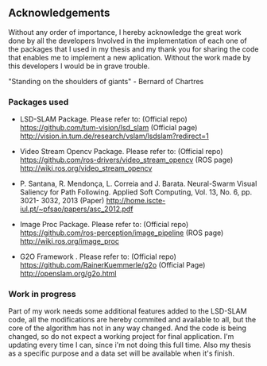 ## Acknowledgements

Without any order of importance, I hereby acknowledge the great work done by all the developers
Involved in the implementation of each one of the packages that I used in my thesis and my thank you
for sharing the code that enables me to implement a new aplication. Without the work made by this 
developers I would be in grave trouble. 

"Standing on the shoulders of giants" - Bernard of Chartres


### Packages used

- LSD-SLAM Package. Please refer to:
(Official repo) https://github.com/tum-vision/lsd_slam
(Official page) http://vision.in.tum.de/research/vslam/lsdslam?redirect=1

- Video Stream Opencv Package. Please refer to:
(Official repo) https://github.com/ros-drivers/video_stream_opencv
(ROS page) http://wiki.ros.org/video_stream_opencv

- P. Santana, R. Mendonça, L. Correia and J. Barata. Neural-Swarm Visual Saliency for Path Following. Applied Soft Computing, Vol. 13, No. 6, pp. 3021- 3032, 2013
(Paper) http://home.iscte-iul.pt/~pfsao/papers/asc_2012.pdf

- Image Proc Package. Please refer to:
(Official repo) https://github.com/ros-perception/image_pipeline
(ROS page) http://wiki.ros.org/image_proc

- G2O Framework . Please refer to: 
(Official repo) https://github.com/RainerKuemmerle/g2o
(Official Page) http://openslam.org/g2o.html

### Work in progress
Part of my work needs some additional features added to the LSD-SLAM code, all the modifications are
hereby commited and available to all, but the core of the algorithm has not in any way changed.
And the code is being changed, so do not expect a working project for final application. 
I'm updating every time I can, since i'm not doing this full time.
Also my thesis as a specific purpose and a data set will be available when it's finish.
